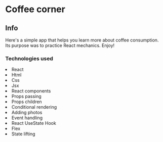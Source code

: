 # Coffee corner

## Info

Here's a simple app that helps you learn more about coffee consumption.
Its purpose was to practice React mechanics. Enjoy!

### Technologies used

<li>React
<li>Html
<li>Css
<li>Jsx
<li>React components
<li>Props passing
<li>Props children 
<li>Conditional rendering
<li>Adding photos
<li>Event handling
<li>React UseState Hook
<li>Flex
<li>State lifting

